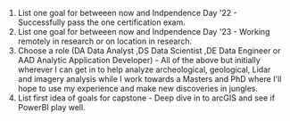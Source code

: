 1. List one goal for betweeen now and Indpendence Day '22 - Successfully pass the one certification exam.
1. List one goal for betweeen now and Indpendence Day '23 - Working remotely in research or on location in research.
1. Choose a role (DA Data Analyst ,DS Data Scientist ,DE Data Engineer or AAD Analytic Application Developer) - All of the above but initially wherever I can get in to help analyze archeological, geological,  Lidar and imagery analysis while I work towards a Masters and PhD where I'll hope to use my experience and make new discoveries in jungles. 
1. List first idea of goals for capstone - Deep dive in to arcGIS and see if PowerBI play well. 

